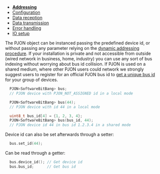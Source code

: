 - **[Addressing](https://github.com/gioblu/PJON/tree/7.0/documentation/addressing.md)**
- [Configuration](https://github.com/gioblu/PJON/tree/7.0/documentation/configuration.md)
- [Data reception](https://github.com/gioblu/PJON/tree/7.0/documentation/data-reception.md)
- [Data transmission](https://github.com/gioblu/PJON/tree/7.0/documentation/data-transmission.md)
- [Error handling](https://github.com/gioblu/PJON/tree/7.0/documentation/error-handling.md)
- [IO setup](https://github.com/gioblu/PJON/tree/7.0/documentation/io-setup.md)

The PJON object can be instanced passing the predefined device id, or without passing any parameter relying on the [dynamic addressing procedure](https://github.com/gioblu/PJON/blob/master/specification/PJON-dynamic-addressing-specification-v0.1.md). If your installation is private and not accessible from outside (wired network in business, home, industry) you can use any sort of bus indexing without worrying about bus id collision. If PJON is used on a shared medium, where other PJON users could network we strongly suggest users to register for an official PJON bus id to [get a unique bus id](http://www.pjon.org/get-bus-id.php) for your group of devices.
```cpp  
  PJON<SoftwareBitBang> bus;
  // PJON device with PJON_NOT_ASSIGNED id in a local mode

  PJON<SoftwareBitBang> bus(44);
  // PJON device with id 44 in a local mode

  uint8_t bus_id[4] = {1, 2, 3, 4};
  PJON<SoftwareBitBang> bus(bus_id, 44);
  // PJON device id 44 in bus id 1.2.3.4 in a shared mode
```
Device id can also be set afterwards through a setter:
```cpp  
  bus.set_id(44);  
```
Can be read through a getter:
```cpp  
  bus.device_id(); // Get device id
  bus.bus_id;      // Get bus id
```
